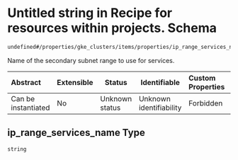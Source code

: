 # Untitled string in Recipe for resources within projects. Schema

```txt
undefined#/properties/gke_clusters/items/properties/ip_range_services_name
```

Name of the secondary subnet range to use for services.


| Abstract            | Extensible | Status         | Identifiable            | Custom Properties | Additional Properties | Access Restrictions | Defined In                                                                                                          |
| :------------------ | ---------- | -------------- | ----------------------- | :---------------- | --------------------- | ------------------- | ------------------------------------------------------------------------------------------------------------------- |
| Can be instantiated | No         | Unknown status | Unknown identifiability | Forbidden         | Allowed               | none                | [resources.schema.json\*](../../../../../../../../../../tmp/182028425/resources.schema.json "open original schema") |

## ip_range_services_name Type

`string`

